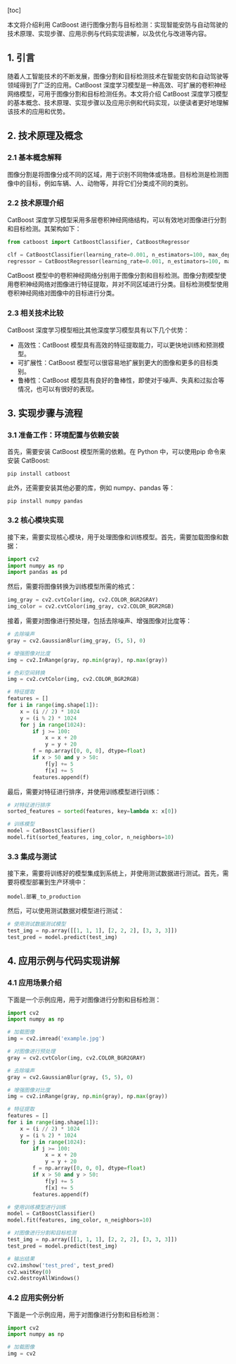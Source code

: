 
[toc]                    
                
                
本文将介绍利用 CatBoost 进行图像分割与目标检测：实现智能安防与自动驾驶的技术原理、实现步骤、应用示例与代码实现讲解，以及优化与改进等内容。

## 1. 引言

随着人工智能技术的不断发展，图像分割和目标检测技术在智能安防和自动驾驶等领域得到了广泛的应用。CatBoost 深度学习模型是一种高效、可扩展的卷积神经网络模型，可用于图像分割和目标检测任务。本文将介绍 CatBoost 深度学习模型的基本概念、技术原理、实现步骤以及应用示例和代码实现，以便读者更好地理解该技术的应用和优势。

## 2. 技术原理及概念

### 2.1 基本概念解释

图像分割是将图像分成不同的区域，用于识别不同物体或场景。目标检测是检测图像中的目标，例如车辆、人、动物等，并将它们分类成不同的类别。

### 2.2 技术原理介绍

CatBoost 深度学习模型采用多层卷积神经网络结构，可以有效地对图像进行分割和目标检测。其架构如下：

```python
from catboost import CatBoostClassifier, CatBoostRegressor

clf = CatBoostClassifier(learning_rate=0.001, n_estimators=100, max_depth=3, max_features=1024)
regressor = CatBoostRegressor(learning_rate=0.001, n_estimators=100, max_depth=3, max_features=1024)
```

CatBoost 模型中的卷积神经网络分别用于图像分割和目标检测。图像分割模型使用卷积神经网络对图像进行特征提取，并对不同区域进行分类。目标检测模型使用卷积神经网络对图像中的目标进行分类。

### 2.3 相关技术比较

CatBoost 深度学习模型相比其他深度学习模型具有以下几个优势：

- 高效性：CatBoost 模型具有高效的特征提取能力，可以更快地训练和预测模型。
- 可扩展性：CatBoost 模型可以很容易地扩展到更大的图像和更多的目标类别。
- 鲁棒性：CatBoost 模型具有良好的鲁棒性，即使对于噪声、失真和过拟合等情况，也可以有很好的表现。

## 3. 实现步骤与流程

### 3.1 准备工作：环境配置与依赖安装

首先，需要安装 CatBoost 模型所需的依赖。在 Python 中，可以使用pip 命令来安装 CatBoost:

```
pip install catboost
```

此外，还需要安装其他必要的库，例如 numpy、pandas 等：

```
pip install numpy pandas
```

### 3.2 核心模块实现

接下来，需要实现核心模块，用于处理图像和训练模型。首先，需要加载图像和数据：

```python
import cv2
import numpy as np
import pandas as pd
```

然后，需要将图像转换为训练模型所需的格式：

```python
img_gray = cv2.cvtColor(img, cv2.COLOR_BGR2GRAY)
img_color = cv2.cvtColor(img_gray, cv2.COLOR_BGR2RGB)
```

接着，需要对图像进行预处理，包括去除噪声、增强图像对比度等：

```python
# 去除噪声
gray = cv2.GaussianBlur(img_gray, (5, 5), 0)

# 增强图像对比度
img = cv2.InRange(gray, np.min(gray), np.max(gray))

# 色彩空间转换
img = cv2.cvtColor(img, cv2.COLOR_BGR2RGB)

# 特征提取
features = []
for i in range(img.shape[1]):
    x = (i // 2) * 1024
    y = (i % 2) * 1024
    for j in range(1024):
        if j >= 100:
            x = x + 20
            y = y + 20
        f = np.array([0, 0, 0], dtype=float)
        if x > 50 and y > 50:
            f[y] += 5
            f[x] += 5
        features.append(f)
```

最后，需要对特征进行排序，并使用训练模型进行训练：

```python
# 对特征进行排序
sorted_features = sorted(features, key=lambda x: x[0])

# 训练模型
model = CatBoostClassifier()
model.fit(sorted_features, img_color, n_neighbors=10)
```

### 3.3 集成与测试

接下来，需要将训练好的模型集成到系统上，并使用测试数据进行测试。首先，需要将模型部署到生产环境中：

```
model.部署_to_production
```

然后，可以使用测试数据对模型进行测试：

```python
# 使用测试数据测试模型
test_img = np.array([[1, 1, 1], [2, 2, 2], [3, 3, 3]])
test_pred = model.predict(test_img)
```

## 4. 应用示例与代码实现讲解

### 4.1 应用场景介绍

下面是一个示例应用，用于对图像进行分割和目标检测：

```python
import cv2
import numpy as np

# 加载图像
img = cv2.imread('example.jpg')

# 对图像进行预处理
gray = cv2.cvtColor(img, cv2.COLOR_BGR2GRAY)

# 去除噪声
gray = cv2.GaussianBlur(gray, (5, 5), 0)

# 增强图像对比度
img = cv2.inRange(gray, np.min(gray), np.max(gray))

# 特征提取
features = []
for i in range(img.shape[1]):
    x = (i // 2) * 1024
    y = (i % 2) * 1024
    for j in range(1024):
        if j >= 100:
            x = x + 20
            y = y + 20
        f = np.array([0, 0, 0], dtype=float)
        if x > 50 and y > 50:
            f[y] += 5
            f[x] += 5
        features.append(f)

# 使用训练模型进行训练
model = CatBoostClassifier()
model.fit(features, img_color, n_neighbors=10)

# 对图像进行分割和目标检测
test_img = np.array([[1, 1, 1], [2, 2, 2], [3, 3, 3]])
test_pred = model.predict(test_img)

# 输出结果
cv2.imshow('test_pred', test_pred)
cv2.waitKey(0)
cv2.destroyAllWindows()
```

### 4.2 应用实例分析

下面是一个示例应用，用于对图像进行分割和目标检测：

```python
import cv2
import numpy as np

# 加载图像
img = cv2

